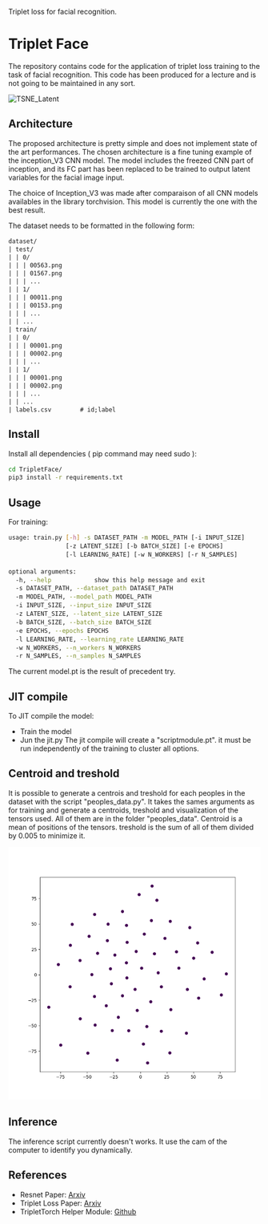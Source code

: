 Triplet loss for facial recognition.

# Triplet Face

The repository contains code for the application of triplet loss training to the
task of facial recognition. This code has been produced for a lecture and is not
going to be maintained in any sort.

![TSNE_Latent](TSNE_Latent.png)

## Architecture

The proposed architecture is pretty simple and does not implement state of the
art performances. The chosen architecture is a fine tuning example of the
inception_V3 CNN model. The model includes the freezed CNN part of inception, and its
FC part has been replaced to be trained to output latent variables for the
facial image input.

The choice of Inception_V3 was made after comparaison of all CNN models availables
in the library torchvision. This model is currently the one with the best result.

The dataset needs to be formatted in the following form:
```
dataset/
| test/
| | 0/
| | | 00563.png
| | | 01567.png
| | | ...
| | 1/
| | | 00011.png
| | | 00153.png
| | | ...
| | ...
| train/
| | 0/
| | | 00001.png
| | | 00002.png
| | | ...
| | 1/
| | | 00001.png
| | | 00002.png
| | | ...
| | ...
| labels.csv        # id;label
```

## Install

Install all dependencies ( pip command may need sudo ):
```bash
cd TripletFace/
pip3 install -r requirements.txt
```

## Usage

For training:
```bash
usage: train.py [-h] -s DATASET_PATH -m MODEL_PATH [-i INPUT_SIZE]
                [-z LATENT_SIZE] [-b BATCH_SIZE] [-e EPOCHS]
                [-l LEARNING_RATE] [-w N_WORKERS] [-r N_SAMPLES]

optional arguments:
  -h, --help            show this help message and exit
  -s DATASET_PATH, --dataset_path DATASET_PATH
  -m MODEL_PATH, --model_path MODEL_PATH
  -i INPUT_SIZE, --input_size INPUT_SIZE
  -z LATENT_SIZE, --latent_size LATENT_SIZE
  -b BATCH_SIZE, --batch_size BATCH_SIZE
  -e EPOCHS, --epochs EPOCHS
  -l LEARNING_RATE, --learning_rate LEARNING_RATE
  -w N_WORKERS, --n_workers N_WORKERS
  -r N_SAMPLES, --n_samples N_SAMPLES
```

The current model.pt is the result of precedent try.

## JIT compile

To JIT compile the model:
  - Train the model
  - Jun the jit.py
The jit compile will create a "scriptmodule.pt". it must be run independently of
the training to cluster all options.

## Centroid and treshold

It is possible to generate a centrois and treshold for each peoples in the dataset
with the script "peoples_data.py". It takes the sames arguments as for training and
generate a centroids, treshold and visualization of the tensors used.
All of them are in the folder "peoples_data".
Centroid is a mean of positions of the tensors. treshold is the sum of all of them divided by 0.005 to
minimize it.

![TSNE_Latent_ of the 7th people, for calcul of centroid and treshold](peoples_data/peoples_vizualisation_7.png)

## Inference

The inference script currently doesn't works. It use the cam of the computer to
identify you dynamically.


## References

* Resnet Paper: [Arxiv](https://arxiv.org/pdf/1512.03385.pdf)
* Triplet Loss Paper: [Arxiv](https://arxiv.org/pdf/1503.03832.pdf)
* TripletTorch Helper Module: [Github](https://github.com/TowardHumanizedInteraction/TripletTorch)
